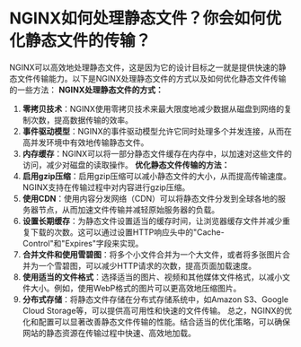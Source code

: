 # NGINX如何处理静态文件？你会如何优化静态文件的传输？
NGINX可以高效地处理静态文件，这是因为它的设计目标之一就是提供快速的静态文件传输能力。以下是NGINX处理静态文件的方式以及如何优化静态文件传输的一些方法：
**NGINX处理静态文件的方式：**
1.  **零拷贝技术**：NGINX使用零拷贝技术来最大限度地减少数据从磁盘到网络的复制次数，提高数据传输的效率。 
2.  **事件驱动模型**：NGINX的事件驱动模型允许它同时处理多个并发连接，从而在高并发环境中有效地传输静态文件。 
3.  **内存缓存**：NGINX可以将一部分静态文件缓存在内存中，以加速对这些文件的访问，减少对磁盘的读取操作。 
**优化静态文件传输的方法：**
1.  **启用gzip压缩**：启用gzip压缩可以减小静态文件的大小，从而提高传输速度。NGINX支持在传输过程中对内容进行gzip压缩。 
2.  **使用CDN**：使用内容分发网络（CDN）可以将静态文件分发到全球各地的服务器节点，从而加速文件传输并减轻原始服务器的负载。 
3.  **设置长期缓存**：为静态文件设置适当的缓存时间，让浏览器缓存文件并减少重复下载的次数。这可以通过设置HTTP响应头中的"Cache-Control"和"Expires"字段来实现。 
4.  **合并文件和使用雪碧图**：将多个小文件合并为一个大文件，或者将多张图片合并为一个雪碧图，可以减少HTTP请求的次数，提高页面加载速度。 
5.  **使用适当的文件格式**：选择适当的图片、视频和其他媒体文件格式，以减小文件大小。例如，使用WebP格式的图片可以更高效地压缩图片。 
6.  **分布式存储**：将静态文件存储在分布式存储系统中，如Amazon S3、Google Cloud Storage等，可以提供高可用性和快速的文件传输。 
总之，NGINX的优化和配置可以显著改善静态文件传输的性能。结合适当的优化策略，可以确保网站的静态资源在传输过程中快速、高效地加载。
